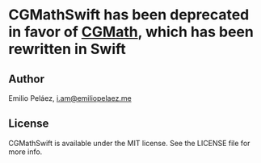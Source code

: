# CGMathSwift has been deprecated in favor of [CGMath](https://github.com/EmilioPelaez/CGMath), which has been rewritten in Swift


## Author

Emilio Peláez, i.am@emiliopelaez.me

## License

CGMathSwift is available under the MIT license. See the LICENSE file for more info.
